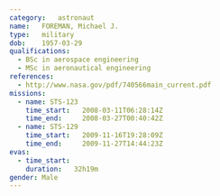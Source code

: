 ```yaml
---
category:	astronaut
name:	FOREMAN, Michael J.
type:	military
dob:	1957-03-29
qualifications:
  - BSc in aerospace engineering
  - MSc in aeronautical engineering
references:
  - http://www.nasa.gov/pdf/740566main_current.pdf
missions:
  - name: STS-123
    time_start:   2008-03-11T06:28:14Z
    time_end:     2008-03-27T00:40:42Z
  - name: STS-129
    time_start:   2009-11-16T19:28:09Z
    time_end:     2009-11-27T14:44:23Z
evas:
  - time_start: 
    duration:   32h19m
gender:	Male
---
```

